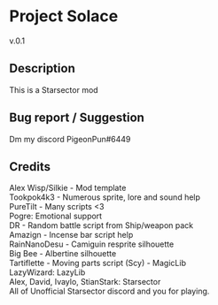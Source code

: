 # Project Solace

v.0.1

## Description
This is a Starsector mod

## Bug report / Suggestion
Dm my discord PigeonPun#6449

## Credits

Alex
Wisp/Silkie - Mod template <br>
Tookpok4k3 - Numerous sprite, lore and sound help <br>
PureTilt - Many scripts <3 <br>
Pogre: Emotional support <br>
DR - Random battle script from Ship/weapon pack <br>
Amazign - Incense bar script help <br>
RainNanoDesu - Camiguin resprite silhouette <br>
Big Bee - Albertine silhouette <br>
Tartiflette - Moving parts script (Scy) - MagicLib <br>
LazyWizard: LazyLib <br>
Alex, David, Ivaylo, StianStark: Starsector <br>
All of Unofficial Starsector discord and you for playing. <br>